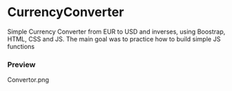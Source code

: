 # CurrencyConverter
Simple Currency Converter from EUR to USD and inverses, using  Boostrap, HTML, CSS and JS. The main goal was to practice how to build simple JS functions
### Preview
Convertor.png
